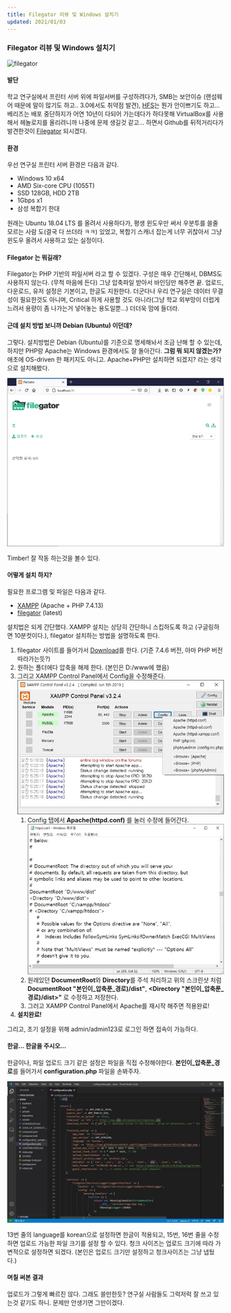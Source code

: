 ```yaml
---
title: Filegator 리뷰 및 Windows 설치기
updated: 2021/01/03
---
```

### Filegator 리뷰 및 Windows 설치기

![filegator](https://raw.githubusercontent.com/filegator/filegator/master/dist/img/logo.gif)

#### 발단

학교 연구실에서 프린터 서버 위에 파일서버를 구성하려다가, SMB는 보안이슈 (랜섬웨어 때문에 말이 많기도 하고.. 3.0에서도 취약점 발견), [HFS](http://www.rejetto.com/hfs/)는 뭔가 안이쁘기도 하고... 베리즈는 배포 중단하지가 어연 10년이 다되어 가는데다가 하다못해 VirtualBox를 사용해서 헤놀로지를 올리려니까 나중에 문제 생길것 같고... 하면서 Github를 뒤적거리다가 발견한것이 [Filegator](https://docs.filegator.io/) 되시겠다.

#### 환경

우선 연구실 프린터 서버 환경은 다음과 같다.
- Windows 10 x64
- AMD Six-core CPU (1055T)
- SSD 128GB, HDD 2TB
- 1Gbps x1
- 삼성 복합기 한대

원래는 Ubuntu 18.04 LTS 를 올려서 사용하다가, 평생 윈도우만 써서 우분투를 쓸줄 모르는 사람 
도(결국 다 쓰더라 ㅋㅋ) 있었고, 복합기 스캐너 잡는게 너무 귀찮아서 그냥 윈도우 올려서 사용하고 있는 실정이다.

#### Filegator 는 뭐길래?

Filegator는 PHP 기반의 파일서버 라고 할 수 있겠다. 구성은 매우 간단해서, DBMS도 사용하지 않는다. (무척 마음에 든다) 그냥 압축파일 받아서 바인딩만 해주면 끝. 업로드, 다운로드, 유저 설정은 기본이고, 한글도 지원한다. 더군다나 우리 연구실은 데이터 무결성이 필요한것도 아니며, Critical 하게 사용할 것도 아니라(그냥 학교 외부망이 더럽게 느려서 용량이 좀 나가는거 넣어놓는 용도일뿐...) 더더욱 맘에 들더라. 

#### 근데 설치 방법 보니까 Debian (Ubuntu) 이던데?

그렇다. 설치방법은 Debian (Ubuntu)를 기준으로 명세해놔서 조금 난해 할 수 있는데, 하지만 PHP랑 Apache는 Windows 환경에서도 잘 돌아간다. **그럼 뭐 되지 않겠는가?** 애초에 OS-driven 한 패키지도 아니고. Apache+PHP만 설치하면 되겠지? 라는 생각으로 설치해봤다.

![설치된 스크린샷](img/2021-01-03-Filegator-리뷰-및-Windows-설치기/img01.jpg)

Timber! 잘 작동 하는것을 볼수 있다.

#### 어떻게 설치 하지?

필요한 프로그램 및 파일은 다음과 같다.

- [XAMPP](https://www.apachefriends.org/download.html) (Apache + PHP 7.4.13)
- [filegator](https://docs.filegator.io/install.html) (latest)

설치법은 되게 간단했다. XAMPP 설치는 상당히 간단하니 스킵하도록 하고 (구글링하면 10분컷이다.), filegator 설치하는 방법을 설명하도록 한다.

1. filegator 사이트를 들어가서 [Download](https://github.com/filegator/static/raw/master/builds/filegator_v7.4.6.zip)를 한다. (기준 7.4.6 버전, 아마 PHP 버전 따라가는듯?)
2. 원하는 폴더에다 압축을 해제 한다. (본인은 D:/www에 했음)
3. 그리고 XAMPP Control Panel에서 Config을 수정해준다.
   ![XAMPP 컨트롤 패널](img/2021-01-03-Filegator-리뷰-및-Windows-설치기/img02.jpg)
   1. Config 탭에서 **Apache(httpd.conf)** 를 눌러 수정에 들어간다.
   ![httpd.conf 수정](img/2021-01-03-Filegator-리뷰-및-Windows-설치기/img03.jpg)
   2. 원래있던 **DocumentRoot**와 **Directory**를 주석 처리하고 위의 스크린샷 처럼 **DocumentRoot "본인이_압축푼_경로)/dist"**, **<Directory "본인이_압축푼_경로)/dist>"** 로 수정하고 저장한다.
   3. 그러고 XAMPP Control Panel에서 Apache를 재시작 해주면 적용완료!
4.  **설치완료!**

그리고, 초기 설정을 위해 admin/admin123로 로그인 하면 접속이 가능하다.

#### 한글... 한글을 주시오...

한글이나, 파일 업로드 크기 같은 설정은 파일을 직접 수정해야한다. 
**본인이_압축푼_경로**를 들어가서 **configuration.php** 파일을 손봐주자.

![설정](img/2021-01-03-Filegator-리뷰-및-Windows-설치기/img04.jpg) 

13번 줄의 language를 korean으로 설정하면 한글이 적용되고,
15번, 16번 줄을 수정하면 업로드 가능한 파일 크기를 설정 할 수 있다. 청크 사이즈는 업로드 크기에 따라 가변적으로 설정하면 되겠다. (본인은 업로드 크기만 설정하고 청크사이즈는 그냥 냅뒀다.)

#### 며칠 써본 결과

업로드가 그렇게 빠르진 않다. 그래도 쓸만한듯? 연구실 사람들도 그럭저럭 잘 쓰고 있는것 같기도 하니. 문제만 안생기면 그만이겠다.